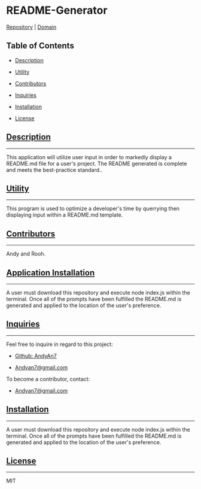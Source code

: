 # README-Generator


[Repository](https://github.com/AndyAn7/README-Generator) | [Domain](https://github.com/AndyAn7/README-Generator)

## Table of Contents
- [Description](#description)

- [Utility](#usage)

- [Contributors](#contribution)

- [Inquiries](#inquiries)

- [Installation](#installation)

- [License](#license)



## [Description](#description)
---
<a name="description"></a>
This application will utilize user input in order to markedly display a README.md file for a user's project. The README generated is complete and meets the best-practice standard..

## [Utility](#usage)
---
<a name="usage"></a>
This program is used to optimize a developer's time by querrying then displaying input within a README.md template.

## [Contributors](#contribution)
---
<a name="contribution"></a>
Andy and Rooh.

## [Application Installation](#installation)
---
<a name="installation"></a>
A user must download this repository and execute node index.js within the terminal. Once all of the prompts have been fulfilled the README.md is generated and applied to the location of the user's preference.

## [Inquiries](#inquiries)
---
<a name="inquiries"></a>
Feel free to inquire in regard to this project:

- [Github: AndyAn7](https://github.com/AndyAn7)

- Andyan7@gmail.com

To become a contributor, contact:
- Andyan7@gmail.com

## [Installation](#installation)
---
<a name="installation"></a>
A user must download this repository and execute node index.js within the terminal. Once all of the prompts have been fulfilled the README.md is generated and applied to the location of the user's preference.

## [License](#license)
---
<a name="license"></a>
MIT